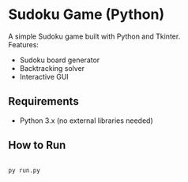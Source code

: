 # Sudoku Game (Python)

A simple Sudoku game built with Python and Tkinter.  
Features:
- Sudoku board generator
- Backtracking solver
- Interactive GUI

## Requirements
- Python 3.x (no external libraries needed)

## How to Run
```bash

py run.py
